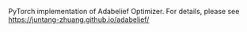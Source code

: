 PyTorch implementation of Adabelief Optimizer. For details, please see https://juntang-zhuang.github.io/adabelief/
